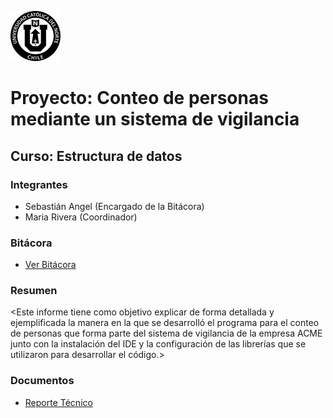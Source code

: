 ![UCN](Docs/60x60-ucn-negro.png)


# Proyecto: Conteo de personas mediante un sistema de vigilancia
## Curso: Estructura de datos

### Integrantes

* Sebastián Angel (Encargado de la Bitácora)
* Maria Rivera (Coordinador)

### Bitácora

* [Ver Bitácora](Bitacora.md)

### Resumen

<Este informe tiene como objetivo explicar de forma detallada y ejemplificada la manera en la que se desarrolló el programa 
 para el conteo de personas que forma parte del sistema de vigilancia de la empresa ACME junto con la instalación del IDE 
 y la configuración de las librerías que se utilizaron para desarrollar el código.>


### Documentos

* [Reporte Técnico](Docs/README.md)
